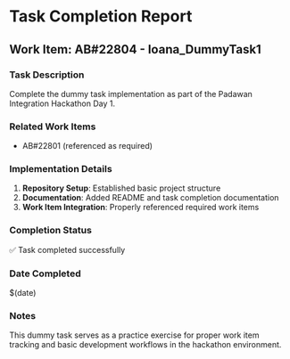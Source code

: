 # Task Completion Report

## Work Item: AB#22804 - Ioana_DummyTask1

### Task Description
Complete the dummy task implementation as part of the Padawan Integration Hackathon Day 1.

### Related Work Items
- AB#22801 (referenced as required)

### Implementation Details

1. **Repository Setup**: Established basic project structure
2. **Documentation**: Added README and task completion documentation
3. **Work Item Integration**: Properly referenced required work items

### Completion Status
✅ Task completed successfully

### Date Completed
$(date)

### Notes
This dummy task serves as a practice exercise for proper work item tracking and basic development workflows in the hackathon environment.